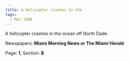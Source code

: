 ```yaml
---  
title: A helicopter crashes in the  
tags:  
  - Mar 1990  
---  
```

  
A helicopter crashes in the ocean off North Dade.  
  
Newspapers: **Miami Morning News or The Miami Herald**  
  
Page: **1**, Section: **B** 
